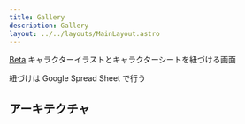 ```yaml
---
title: Gallery
description: Gallery
layout: ../../layouts/MainLayout.astro
---
```


[Beta](https://d3snr6xc5uvnuy.cloudfront.net/friends-shakehand/gallery?beta)
キャラクターイラストとキャラクターシートを紐づける画面

紐づけは Google Spread Sheet で行う

## アーキテクチャ
